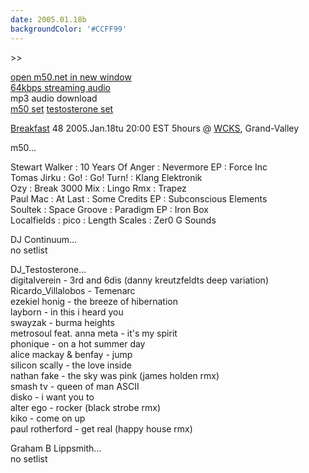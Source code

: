 ```yaml
---
date: 2005.01.18b
backgroundColor: '#CCFF99'
---
```


\>>

[open m50.net in new window  
](http://m50.net/)[64kbps streaming audio](http://m50.net/streamed/2005.01.18b\(64\).ra)  
mp3 audio download  
[m50 set](http://m50.net/streamed/2005.01.18b\(64\).mp3) [testosterone set](http://www.anal0g.org/dj_testosterone/011805-dj_testosterone-breakfast.mp3)

[Breakfast](http://breakfast.wcks.org/) 48 2005.Jan.18tu 20:00 EST 5hours @ [WCKS](http://www.wcks.org/), Grand-Valley


m50...

Stewart Walker : 10 Years Of Anger : Nevermore EP : Force Inc  
Tomas Jirku : Go! : Go! Turn! : Klang Elektronik  
Ozy : Break 3000 Mix : Lingo Rmx : Trapez  
Paul Mac : At Last : Some Credits EP : Subconscious Elements  
Soultek : Space Groove : Paradigm EP : Iron Box  
Localfields : pico : Length Scales : Zer0 G Sounds  

DJ Continuum...  
no setlist  

DJ\_Testosterone...  
digitalverein - 3rd and 6dis (danny kreutzfeldts deep variation)  
Ricardo\_Villalobos - Temenarc  
ezekiel honig - the breeze of hibernation  
layborn - in this i heard you  
swayzak - burma heights  
metrosoul feat. anna meta - it's my spirit  
phonique - on a hot summer day  
alice mackay & benfay - jump  
silicon scally - the love inside  
nathan fake - the sky was pink (james holden rmx)  
smash tv - queen of man ASCII  
disko - i want you to  
alter ego - rocker (black strobe rmx)  
kiko - come on up  
paul rotherford - get real (happy house rmx)  

Graham B Lippsmith...  
no setlist